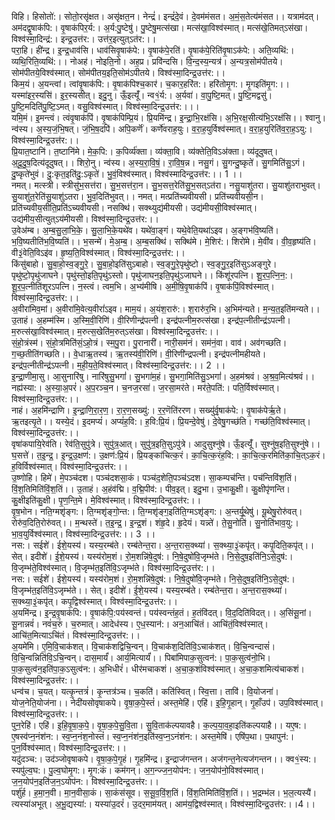 

  
विहि। हिसोतो॑:। सोतो॒रसृ॑क्षत। असृ॑क्षत॒न। नेन्द्रं॑। इन्द्रं॑दे॒वं। दे॒वम॑मंसत। अ॒मं॒स॒तेत्य॑मंसत।। यत्राम॑दत्। अम॑दद्वृ॒षाक॑पि:। वृ॒षाक॑पिर॒र्य:। अ॒र्य:पु॒ष्टेषु॑। पु॒ष्टेषु॒मत्स॑खा। मत्स॑खा॒विश्व॑स्मात्। मत्स॑खे॒तिमत्ऽस॑खा। विश्व॑स्मा॒दिन्द्र॑:। इन्द्र॒उत्त॑र:। उत्त॑र॒इत्युत्ऽत॑र:।।  
परा॒हि। ही॑न्द्र। इ॒न्द्र॒धाव॑सि। धाव॑सिवृ॒षाक॑पे:। वृ॒षाक॑पे॒रति॑। वृ॒षाक॑पे॒रिति॑वृ॒षाऽक॑पे:। अति॒व्यथि॑:। व्यथि॒रिति॒व्यथि॑:।। नोअह॑। नोइति॒नो। अह॒प्र। प्रवि॑न्दसि। वि॒न्द॒स्य॒न्यत्र॑। अ॒न्यत्र॒सोम॑पीतये। सोम॑पीतये॒विश्व॑स्मात्। सोम॑पीतय॒इति॒सोम॑ऽपीतये। विश्व॑स्मा॒दिन्द्र॒उत्त॑र:।।  
किम॒यं। अ॒यन्त्वां। त्वांवृ॒षाक॑पि:। वृ॒षाक॑पिश्च॒कार॑। च॒कार॒हरि॑त:। हरि॑तोमृ॒ग:। मृ॒गइति॑मृ॒ग:।। यस्मा॑इर॒स्यसि॑। इ॒र॒स्यसीत्। इदु॒नु। ऊँ॒इत्यूँ॑। न्व१॒॑र्य:। अ॒र्यवा॑। वा॒पु॒ष्टि॒मत्। पु॒ष्टि॒मद्वसु॑। पु॒ष्टि॒मदिति॑पु॒ष्टि॒ऽमत्। वसु॒विश्व॑स्मात्। विश्व॑स्मा॒दिन्द्र॒उत्त॑र:।।।  
यमि॒मं। इ॒मन्त्वं। त्वंवृ॒षाक॑पिं। वृ॒षाक॑पिम्प्रि॒यं। प्रि॒यमि॑न्द्र। इ॒न्द्रा॒भि॒रक्ष॑सि। अ॒भि॒रक्ष॒सीत्य॑भि॒ऽरक्ष॑सि।। श्वानु। न्व॑स्य। अ॒स्य॒जं॒भि॒षत्। जं॒भि॒ष॒दपि॑। अपि॒कर्णॆ॑। कर्णे॑वराह॒युः। व॒रा॒ह॒युर्विश्व॑स्मात्। व॒रा॒ह॒युरिति॑व॒रा॒ह॒ऽयु:। विश्व॑स्मा॒दिन्द्र॒उत्त॑र:।।  
प्रि॒यात॒ष्टानि॑। त॒ष्टानि॑मे। मे॒क॒पि:। क॒पिर्व्य॑क्ता। व्य॑क्ता॒वि। व्य॑क्तेति॒विऽअ॑क्ता। व्य॑दूदुषत्। अ॒दू॒दु॒ष॒दित्य॑दूदुषत्।। शिरो॒नु। न्व॑स्य। अ॒स्य॒रा॒वि॒षं॒। रा॒वि॒ष॒न्न। नसु॒गं। सु॒गन्दु॒ष्कृते॑। सु॒गमिति॑सु॒ऽगं। दु॒ष्कृते॑भुवं। दु॒:कृत॒इति॑दु॒:ऽकृते॑। भु॒वं॒विश्व॑स्मात्। विश्व॑स्मादिन्द्र॒उत्त॑र:।। 1 ।।  
नमत्। मत्स्त्री। स्त्रीसु॑भ॒सत्त॑रा। सु॒भ॒सत्त॑रा॒न। सु॒भ॒सत्त॒रेति॑सु॒भ॒सत्ऽत॑रा। नसु॒याशु॑तरा। सु॒याशु॑तराभुवत्। सु॒याशु॑त॒रेति॑सु॒याशु॑ऽतरा। भु॒व॒दिति॑भुवत्।। नमत्। मत्प्रति॑च्यवीयसी। प्रति॑च्यवीयसी॒न। प्रति॑च्यवीय॒सीति॒प्रति॑ऽच्यवीयसी। नसक्थि॑। सक्थ्युद्य॑मीयसी। उद्य॑मीयसी॒विश्व॑स्मात्। उद्य॑मीय॒सीत्युत्ऽय॑मीयसी। विश्व॑स्मा॒दिन्द्र॒उत्त॑र:।।  
उ॒वेअ॑म्ब। अ॒म्ब॒सु॒ला॒भि॒के॒। सु॒ला॒भि॒के॒यथे॑व। यथे॑वा॒ङ्गं। यथे॒वेति॒यथा॑ऽइव। अ॒ङ्गभ॑वि॒ष्यति॑। भ॒वि॒ष्यतीति॑भ॒वि॒ष्यति॑।। भ॒सन्मे॑। मे॒अ॒म्ब॒। अ॒म्ब॒सक्थि॑। सक्थि॑मे। मे॒शिर॑:। शिरो॑मे। मे॒वी॑व। वी॒व॒हृष्य॑ति। वी३॒॑वेति॒विऽइ॑व। हृ॒ष्य॒ति॒विश्व॑स्मात्। विश्व॑स्मा॒दिन्द्र॒उत्त॑र:।।  
किंसु॑बाहो। सु॒बा॒हो॒स्व॒ङ्गु॒रे॒। सु॒बा॒हो॒इति॑सुऽबाहो। स्व॒ङ्गु॒रे॒पृथु॑ष्टो। स्व॒ङ्गु॒र॒इति॑सुऽअङ्गुरे। पृथु॑ष्टो॒पृथु॑जाघने। पृथु॑स्तो॒इति॒पृथु॑ऽस्तो। पृथु॑जाघन॒इति॒पृथु॑ऽजाघने।। किंशू॑रपत्नि। शू॒र॒प॒त्नि॒न॒:। शू॒र॒प॒त्नीति॑शूरऽपत्नि। न॒स्त्वं। त्वम॒भि। अ॒भ्य॑मीषि। अ॒मी॒षि॒वृ॒षाक॑पिं। वृ॒षाक॑पिं॒विश्व॑स्मात्। विश्व॑स्मा॒दिन्द्र॒उत्त॑र:।।  
अ॒वीरा॑मिव॒मां। अ॒वीरा॑मि॒वेत्य॒वीरां॑ऽइव। माम॒यं। अ॒यंश॒रारु॑:। श॒रारु॑र॒भि। अ॒भिम॑न्यते। म॒न्य॒त॒इति॑मन्यते।। उ॒ताहं। अ॒हम्म॑स्मि। अ॒स्मि॒वी॒रिणि॑। वी॒रिणीन्द्र॑पत्नी। इन्द्र॑पत्नीम॒रुत्स॑खा। इन्द्र॑प॒त्नीतीन्द्र॑ऽपत्नी। म॒रुत्स॑खा॒विश्व॑स्मात्। म॒रुत्स॒खेति॑म॒रुत्ऽस॑खा। विश्व॑स्मा॒दिन्द्र॒उत्त॑र:।।  
सं॒हो॒त्रंस्म॑। सं॒हो॒त्रमिति॑सं॒ऽहो॒त्रं। स्म॒पु॒रा। पु॒रानारी॑। नारी॒सम॑नं। सम॑नं॒वा। वाव॑। अव॑गच्छति। ग॒च्छ॒तीति॑गच्छति।। वे॒धाऋ॒तस्य॑। ऋ॒तस्य॑वी॒रिणि॑। वी॒रिणी॑न्द्रपत्नी। इन्द्र॑पत्नीमहीयते। इन्द्र॑प॒त्नीतीन्द्र॑ऽपत्नी। म॒ही॒य॒ते॒विश्व॑स्मात्। विश्व॑स्मा॒दिन्द्र॒उत्त॑र:।। 2 ।।  
इ॒न्द्रा॒णीमा॒सु। आ॒सुनारि॑षु। नारि॑षुसु॒भगां॑। सु॒भगा॑म॒हं। सु॒भगा॒मिति॑सु॒ऽभगां॑। अ॒हम॑श्रवं। अ॒श्र॒व॒मित्य॑श्रवं।। नह्य॑स्या:। अ॒स्या॒अ॒परं॑। अ॒प॒रञ्च॒न। च॒नज॒रसा॑। ज॒रसा॒मर॑ते। मर॑ते॒पति॑:। पति॒र्विश्व॑स्मात्। विश्व॑स्मा॒दिन्द्र॒उत्त॑र:।।  
नाहं। अ॒हमि॑न्द्राणि। इ॒न्द्रा॒णि॒रा॒र॒ण॒। रा॒र॒ण॒सख्यु॑:। र॒र॒णॆति॑ररण। सख्यु॑र्वृ॒षाक॑पे:। वृ॒षाक॑पेर्ऋ॒ते। ऋ॒तइत्यृ॒ते।। यस्ये॒दं। इ॒दमप्यं॑। अप्यं॑ह॒वि:। ह॒वि:प्रि॒यं। प्रि॒यन्दे॒वेषु॑। दे॒वेषु॒गच्छ॑ति। गच्छ॑ति॒विश्व॑स्मात्। विश्व॑स्मा॒दिन्द्र॒उत्त॑र:।।  
वृषा॑कपायि॒रेव॑ति। रेव॑ति॒सुपु॑त्रे। सुपु॑त्र॒आत्। सुपु॑त्र॒इति॒सुऽपु॑त्रे। आदुसुश्नु॑षे। ऊँ॒इत्यूँ॑। सुश्नु॑ष॒इति॒सुश्नु॑षे।। घ॒सत्ते॑। त॒इ॒न्द्र॒। इ॒न्द्र॒उ॒क्षण॑:। उ॒क्षण॑:प्रि॒यं। प्रि॒यङ्का॑चित्क॒रं। का॒चि॒त्क॒रंह॒वि:। का॒चि॒त्क॒रमिति॑का॒चि॒त्ऽक॒रं। ह॒विर्विश्व॑स्मात्। विश्व॑स्मा॒दिन्द्र॒उत्त॑र:।।  
उ॒ष्णोहि। हिमे॑। मे॒पञ्च॑दश। पञ्च॑दशसा॒कं। पञ्च॑द॒शेति॒पञ्च॑ऽदश। सा॒कम्पच॑न्ति। पच॑न्तिविंश॒तिं। विं॒श॒तिमिति॑विं॒श॒तिं।। उ॒ताहं। अ॒हंव॑द्मि। व॒द्मि॒पीव॑:। पीव॒इत्। इदु॒भा। उ॒भाकु॒क्षी। कु॒क्षीपृ॑णन्ति। कु॒क्षीइति॑कु॒क्षी। पृ॒ण॒न्ति॒मे। मे॒विश्व॑स्मात्। विश्व॑स्मा॒दिन्द्र॒उत्त॑र:।।  
वृ॒ष॒भोन। नति॒ग्मशृ॑ङ्ग:। ति॒ग्मशृ॑ङ्गो॒न्त:। ति॒ग्मशृ॑ङ्ग॒इति॑ति॒ग्मऽशृ॑ङ्ग:। अ॒न्तर्यू॒थेषु॑। यू॒थेषु॒रोरु॑वत्। रोरु॑व॒दिति॒रोरु॑वत्।। म॒न्थस्ते॑। त॒इ॒न्द्र॒। इ॒न्द्र॒शं। शंहृ॒दे। हृ॒देयं। यन्न्ते॑। ते॒सु॒नोति॑। सु॒नोति॑भाव॒यु:। भा॒व॒युर्विश्व॑स्मात्। विश्व॑स्मा॒दिन्द्र॒उत्त॑र:।। 3 ।।  
नस:। सईशे॑। ईशे॒यस्य॑। यस्य॒रम्ब॑ते। रम्ब॑तेन्त॒रा। अ॒न्त॒रास॒क्थ्या॑। स॒क्थ्या॒३॒॑कपृ॑त्। कपृ॒दिति॒कपृ॑त्।। सेत्। इदीशे॑। ई॒शे॒यस्य॑। यस्य॑रोम॒शं। रो॒म॒शन्नि॑षे॒दुष॑:। नि॒षे॒दुषो॑वि॒जृम्भ॑ते। नि॒से॒दुष॒इति॑नि॒ऽसे॒दुष॑:। वि॒जृम्भ॑ते॒विश्व॑स्मात्। वि॒जृम्भ॑त॒इति॑वि॒ऽजृम्भ॑ते। विश्व॑स्मा॒दिन्द्र॒उत्त॑र:।।  
नस:। सईशे॑। ईशे॒यस्य॑। यस्य॑रोम॒शं। रो॒म॒शन्नि॑षे॒दुष॑:। नि॒षे॒दुषो॑वि॒जृम्भ॑ते। नि॒से॒दुष॒इति॑नि॒ऽसे॒दुष॑:। वि॒जृम्भ॑त॒इति॑वि॒ऽजृम्भ॑ते।। सेत्। इदीशे॑। ई॒शे॒यस्य॑। यस्य॒रम्ब॑ते। रम्ब॑तेन्त॒रा। अ॒न्त॒रास॒क्थ्या॑। स॒क्थ्या॒३॒॑कपृ॑त्। कपृ॒द्विश्व॑स्मात्। विश्व॑स्मा॒दिन्द्र॒उत्त॑र:।।  
अ॒यमि॑न्द्र। इ॒न्द्र॒वृ॒षाक॑पि:। वृ॒षाक॑पि॒:पय॑स्वन्तं। पय॑स्वन्तंह॒तं। ह॒तंवि॑दत्। वि॒द॒दिति॑विदत्।। अ॒सिंसू॒नां। सू॒नान्नवं॑। नवं॑च॒रुं। च॒रुमात्। आदेध॑स्य। ए॒ध॒स्यान॑:। अन॒आचि॑तं। आचि॑तं॒विश्व॑स्मात्। आचि॑त॒मित्याऽचि॑तं। विश्व॑स्मा॒दिन्द्र॒उत्त॑र:।।  
अ॒यमे॑मि। ए॒मि॒वि॒चाक॑शत्। वि॒चाक॑शद्विचि॒न्वन्। वि॒चाक॑श॒दिति॑वि॒ऽचाक॑शत्। वि॒चि॒न्वन्दासं॑। वि॒चि॒न्वन्निति॑वि॒ऽचि॒न्वन्। दास॒मार्यं॑। आर्य॒मित्यार्यं॑।। पिबा॑मिपाक॒सुत्वन॑:। पा॒क॒सुत्व॑नो॒भि। पा॒क॒सुत्व॑न॒इति॑पा॒क॒ऽसुत्व॑न:। अ॒भिधीरं॑। धीर॑मचाकशं। अ॒चा॒क॒शंविश्व॑स्मात्। अ॒चा॒क॒शमित्य॑चाकशं। विश्व॑स्मा॒दिन्द्र॒उत्त॑र:।।  
धन्व॑च। च॒यत्। यत्कृ॒न्तत्रं॑। कृ॒न्तत्र॑ञ्च। च॒कति॑। कति॑स्वित्। स्वि॒त्ता। तावि॑। वि॒योजना॑। योज॒नेति॒योज॑ना।। नेदी॑यसोवृषाकपे। वृ॒षा॒क॒पे॒स्तं॑। अस्त॒मेहि॑। एहि॑। इ॒हि॒गृ॒हान्। गृ॒हाँउप॑। उप॒विश्व॑स्मात्। विश्व॑स्मा॒दिन्द्र॒उत्त॑र:।।  
पुन॒रेहि॑। एहि॑। इ॒हि॒वृ॒षा॒क॒पे॒। वृ॒षा॒क॒पे॒सु॒वि॒ता। सु॒वि॒ताक॑ल्पयावहै। क॒ल्प॒या॒व॒हा॒इति॑कल्पयाहै।। यए॒ष:। ए॒षस्व॑प्न॒नंश॑न:। स्व॒प्न॒नंश॒नोस्तं॑। स्व॒प्न॒नंश॑न॒इति॑स्व॒प्न॒ऽनंश॑न:। अस्त॒मेषि॑। एषि॑प॒था। प॒थापुन॑:। पुन॒र्विश्व॑स्मात्। विश्व॑स्मा॒दिन्द्र॒उत्त॑र:।।  
यदु॑दञ्च:। उद॑ञ्जोवृषाकपे। वृ॒षा॒क॒पे॒गृ॒हं। गृ॒हमि॑न्द्र। इ॒न्द्राज॑गन्तन। अज॑गन्त॒नेत्यज॑गन्तन।। क्व१॒॑स्य:। स्यपु॑ल्व॒घ:। पु॒ल्व॒घोमृ॒ग:। मृ॒ग:कं। कम॑गन्। अ॒ग॒न्ज्ज॒न॒योप॑न:। ज॒न॒योप॑नो॒विश्व॑स्मात्। ज॒न॒योप॑न॒इति॑ज॒न॒ऽयोप॑न:। विश्व॑स्मा॒दिन्द्र॒उत्त॑र:।।  
पर्शु॑र्ह। ह॒मा॒न॒वी। मा॒न॒वीसा॒कं। सा॒कंस॑सूव। स॒सू॒व॒विं॒श॒तिं। विं॒श॒तिमिति॑विं॒श॒तिं।। भ॒द्रम्भ॑ल। भ॒ल॒त्यस्यै॑। त्यस्या॑अभूत्। अ॒भू॒द्यस्या॑:। यस्या॑उ॒दरं॑। उ॒दर॒माम॑यत्। आम॑य॒द्विश्व॑स्मात्। विश्व॑स्मा॒दिन्द्र॒उत्त॑र:।।4।।  
